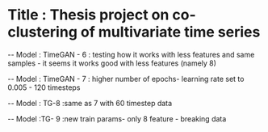# Title : Thesis project on co-clustering of multivariate time series

-- Model : TimeGAN - 6
    : testing how it works with less features and same samples - it seems it works good with less features (namely 8)
    


-- Model : TimeGAN - 7
    : higher number of epochs- learning rate set to 0.005 - 120 timesteps

-- Model : TG-8
    :same as 7 with 60 timestep data


-- Model :TG- 9
    :new train params- only 8 feature - breaking data



